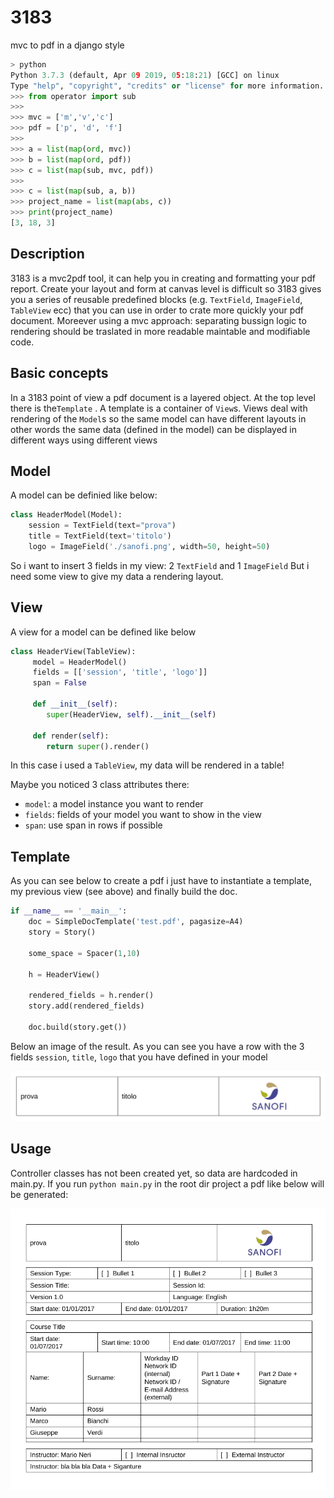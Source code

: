 # 3183
mvc to pdf in a django style 

```python
> python
Python 3.7.3 (default, Apr 09 2019, 05:18:21) [GCC] on linux
Type "help", "copyright", "credits" or "license" for more information.
>>> from operator import sub
>>> 
>>> mvc = ['m','v','c']
>>> pdf = ['p', 'd', 'f']
>>> 
>>> a = list(map(ord, mvc))
>>> b = list(map(ord, pdf))
>>> c = list(map(sub, mvc, pdf))
>>>
>>> c = list(map(sub, a, b))
>>> project_name = list(map(abs, c))
>>> print(project_name)
[3, 18, 3] 
```

## Description

3183 is a mvc2pdf tool, it can help you in creating and formatting your pdf report.
Create your layout and form at canvas level is difficult so 3183 gives you a series
of reusable predefined blocks (e.g. `TextField`, `ImageField`, `TableView` ecc) that 
you can use in order to crate more quickly your pdf document. Moreever using a mvc
approach: separating bussign logic to rendering should be traslated in more readable
maintable and modifiable code.

## Basic concepts

In a 3183 point of view a pdf document is a layered object.
At the top level there is the`Template` . A template is a
container of `View`s. Views deal with rendering of the `Model`s
so the same model can have different layouts in other words the
same data (defined in the model) can be displayed in different
ways using different views

## Model

A model can be definied like below:

```python
class HeaderModel(Model):
    session = TextField(text="prova")
    title = TextField(text='titolo')
    logo = ImageField('./sanofi.png', width=50, height=50)

```

So i want to insert 3 fields in my view: 2 `TextField` and 1 `ImageField`
But i need some view to give my data a rendering layout.

## View

A view for a model can be defined like below

```python
class HeaderView(TableView):
     model = HeaderModel()
     fields = [['session', 'title', 'logo']]
     span = False

     def __init__(self):
        super(HeaderView, self).__init__(self)

     def render(self):
        return super().render()
```

In this case i used a `TableView`, my data will be rendered
in a table!

Maybe you noticed 3 class attributes there:

* `model`: a model instance you want to render
* `fields`: fields of your model you want to show in the view
* `span`: use span in rows if possible

## Template

As you can see below to create a pdf i just have to instantiate
a template, my previous view (see above) and finally build the doc.

```python
if __name__ == '__main__':
    doc = SimpleDocTemplate('test.pdf', pagasize=A4)
    story = Story()

    some_space = Spacer(1,10)

    h = HeaderView()

    rendered_fields = h.render()
    story.add(rendered_fields) 

    doc.build(story.get())

```

Below an image of the result.
As you can see you have a row with the 3 fields `session`, `title`, `logo` that you have defined in your model

![header](https://github.com/kinderp/3183/blob/master/header.png)

## Usage

Controller classes has not been created yet, so data are hardcoded in main.py.
If you run `python main.py` in the root dir project a pdf like below will be generated:


![header](https://github.com/kinderp/3183/blob/master/result.png)
